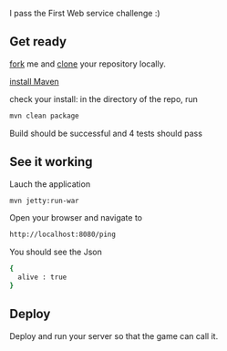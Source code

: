 I pass the First Web service challenge :)

## Get ready

[fork](https://help.github.com/articles/fork-a-repo) me and [clone](https://help.github.com/articles/fork-a-repo#step-2-clone-your-fork) your repository locally.

[install Maven](http://maven.apache.org/)

check your install: in the directory of the repo, run

```sh
mvn clean package
```

Build should be successful and 4 tests should pass

## See it working

Lauch the application

```sh
mvn jetty:run-war
```

Open your browser and navigate to

```sh
http://localhost:8080/ping
```

You should see the Json

```sh
{
  alive : true
}
```

## Deploy

Deploy and run your server so that the game can call it.

